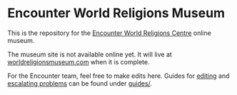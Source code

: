 # Encounter World Religions Museum

This is the repository for the [Encounter World Religions Centre](http://encounterworldreligions.com) online museum.

The museum site is not available online yet. It will live at [worldreligionsmuseum.com](http://worldreligionsmuseum.com) when it is complete.

For the Encounter team, feel free to make edits here. Guides for [editing](guides/Editing.md) and [escalating problems](guides/Escalation.md) can be found under [guides/](guides).

